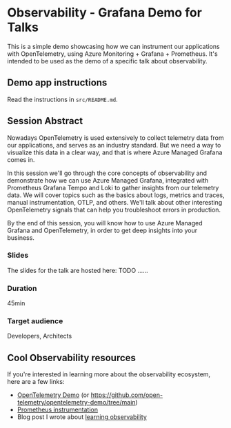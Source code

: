 # Observability - Grafana Demo for Talks

This is a simple demo showcasing how we can instrument our applications with OpenTelemetry, using Azure Monitoring + Grafana + Prometheus.
It's intended to be used as the demo of a specific talk about observability.

## Demo app instructions
Read the instructions in `src/README.md`.

## Session Abstract
Nowadays OpenTelemetry is used extensively to collect telemetry data from our applications, and serves as an industry standard. But we need a way to visualize this data in a clear way, and that is where Azure Managed Grafana comes in.

In this session we'll go through the core concepts of observability and demonstrate how we can use Azure Managed Grafana, integrated with Prometheus Grafana Tempo and Loki to gather insights from our telemetry data.
We will cover topics such as the basics about logs, metrics and traces, manual instrumentation, OTLP, and others. We'll talk about other interesting OpenTelemetry signals that can help you troubleshoot errors in production.

By the end of this session, you will know how to use Azure Managed Grafana and OpenTelemetry, in order to get deep insights into your business.

### Slides
The slides for the talk are hosted here: TODO ......

### Duration
45min

### Target audience
Developers, Architects

## Cool Observability resources
If you're interested in learning more about the observability ecosystem, here are a few links:
- [OpenTelemetry Demo](https://opentelemetry.io/docs/demo/) (or https://github.com/open-telemetry/opentelemetry-demo/tree/main)
- [Prometheus instrumentation](https://prometheus.io/docs/practices/instrumentation/)
- Blog post I wrote about [learning observability](https://dev.to/bolt04/learning-observability-3i37)
